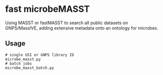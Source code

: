 # fast microbeMASST
Using MASST or fastMASST to search all public datasets on GNPS/MassIVE, adding extensive metadata onto an ontology for microbes.



## Usage

```
# single USI or GNPS library ID
microbe_masst.py
# batch jobs
microbe_masst_batch.py
```
